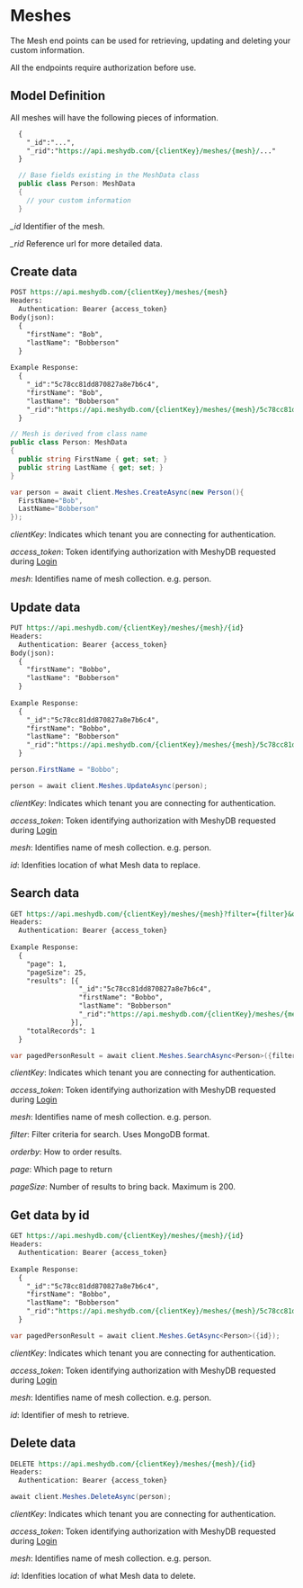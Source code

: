 # Meshes

The Mesh end points can be used for retrieving, updating and deleting your custom information.

All the endpoints require authorization before use.

## Model Definition
All meshes will have the following pieces  of information.

``` REST fct_label="REST"
  {
    "_id":"...",
    "_rid":"https://api.meshydb.com/{clientKey}/meshes/{mesh}/..."
  }
```

``` c#
  // Base fields existing in the MeshData class
  public class Person: MeshData
  {
    // your custom information
  }
```

*_id*
  Identifier of the mesh.
  
*_rid*
  Reference url for more detailed data.
  
## Create data
``` REST fct_label="REST"
POST https://api.meshydb.com/{clientKey}/meshes/{mesh}
Headers:
  Authentication: Bearer {access_token}
Body(json):
  {
    "firstName": "Bob",
    "lastName": "Bobberson"
  }
  
Example Response:
  {
    "_id":"5c78cc81dd870827a8e7b6c4",
    "firstName": "Bob",
    "lastName": "Bobberson"
    "_rid":"https://api.meshydb.com/{clientKey}/meshes/{mesh}/5c78cc81dd870827a8e7b6c4"
  }
```

```c#
// Mesh is derived from class name
public class Person: MeshData
{
  public string FirstName { get; set; }
  public string LastName { get; set; }
}

var person = await client.Meshes.CreateAsync(new Person(){
  FirstName="Bob",
  LastName="Bobberson"
});
```

_clientKey_: 
  Indicates which tenant you are connecting for authentication.
 
_access_token_:
  Token identifying authorization with MeshyDB requested during [Login](#login)
  
_mesh_:
  Identifies name of mesh collection. e.g. person.

## Update data
``` REST fct_label="REST"
PUT https://api.meshydb.com/{clientKey}/meshes/{mesh}/{id}
Headers:
  Authentication: Bearer {access_token}
Body(json):
  {
    "firstName": "Bobbo",
    "lastName": "Bobberson"
  }
  
Example Response:
  {
    "_id":"5c78cc81dd870827a8e7b6c4",
    "firstName": "Bobbo",
    "lastName": "Bobberson"
    "_rid":"https://api.meshydb.com/{clientKey}/meshes/{mesh}/5c78cc81dd870827a8e7b6c4"
  }
```

```c#
person.FirstName = "Bobbo";

person = await client.Meshes.UpdateAsync(person);
```

_clientKey_: 
  Indicates which tenant you are connecting for authentication.
 
_access_token_:
  Token identifying authorization with MeshyDB requested during [Login](#login)
  
_mesh_:
  Identifies name of mesh collection. e.g. person.

_id_:
  Idenfities location of what Mesh data to replace.

## Search data
``` REST fct_label="REST"
GET https://api.meshydb.com/{clientKey}/meshes/{mesh}?filter={filter}&orderby={orderby}&page={page}&pageSize={pageSize}
Headers:
  Authentication: Bearer {access_token}
  
Example Response:
  {
    "page": 1,
    "pageSize": 25,
    "results": [{
                 "_id":"5c78cc81dd870827a8e7b6c4",
                 "firstName": "Bobbo",
                 "lastName": "Bobberson"
                 "_rid":"https://api.meshydb.com/{clientKey}/meshes/{mesh}/5c78cc81dd870827a8e7b6c4"
               }],
    "totalRecords": 1
  }
```

```c#
var pagedPersonResult = await client.Meshes.SearchAsync<Person>({filter},{page},{pageSize});
```

_clientKey_: 
  Indicates which tenant you are connecting for authentication.
 
_access_token_:
  Token identifying authorization with MeshyDB requested during [Login](#login)
  
_mesh_:
  Identifies name of mesh collection. e.g. person.

_filter_:
  Filter criteria for search. Uses MongoDB format.
  
_orderby_:
  How to order results.
  
_page_:
  Which page to return

_pageSize_:
  Number of results to bring  back. Maximum is 200.
  

## Get data by id
``` REST fct_label="REST"
GET https://api.meshydb.com/{clientKey}/meshes/{mesh}/{id}
Headers:
  Authentication: Bearer {access_token}
  
Example Response:
  {
    "_id":"5c78cc81dd870827a8e7b6c4",
    "firstName": "Bobbo",
    "lastName": "Bobberson"
    "_rid":"https://api.meshydb.com/{clientKey}/meshes/{mesh}/5c78cc81dd870827a8e7b6c4"
  }
```

```c#
var pagedPersonResult = await client.Meshes.GetAsync<Person>({id});
```

_clientKey_: 
  Indicates which tenant you are connecting for authentication.
 
_access_token_:
  Token identifying authorization with MeshyDB requested during [Login](#login)
  
_mesh_:
  Identifies name of mesh collection. e.g. person.

_id_:
  Identifier of mesh to retrieve.
  
## Delete data
``` REST fct_label="REST"
DELETE https://api.meshydb.com/{clientKey}/meshes/{mesh}/{id}
Headers:
  Authentication: Bearer {access_token}
```

```c#
await client.Meshes.DeleteAsync(person);
```

_clientKey_: 
  Indicates which tenant you are connecting for authentication.
 
_access_token_:
  Token identifying authorization with MeshyDB requested during [Login](#login)
  
_mesh_:
  Identifies name of mesh collection. e.g. person.

_id_:
  Idenfities location of what Mesh data to delete.
